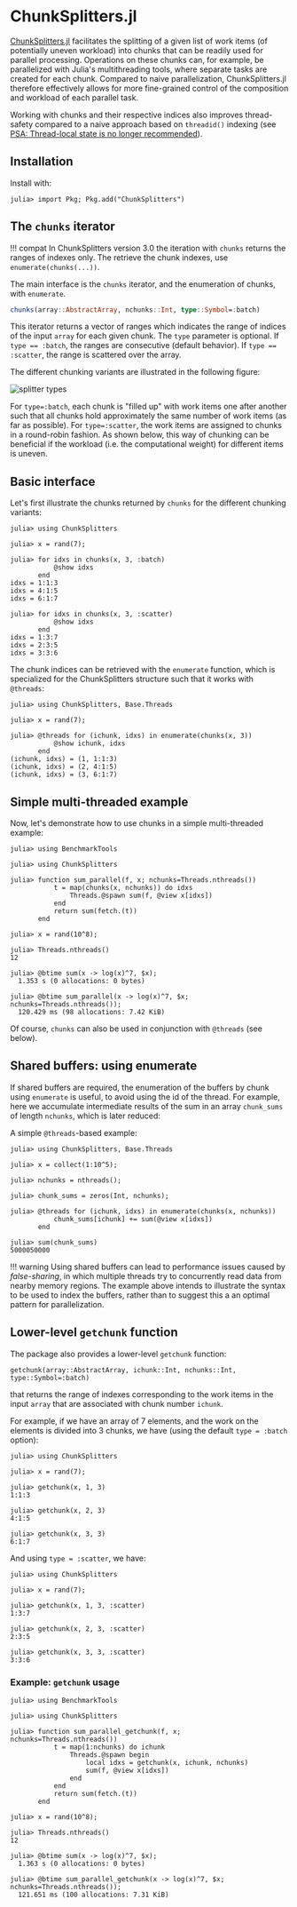 # ChunkSplitters.jl

[ChunkSplitters.jl](https://github.com/m3g/ChunkSplitters.jl) facilitates the splitting of a given list of work items (of potentially uneven workload) into chunks that can be readily used for parallel processing. Operations on these chunks can, for example, be parallelized with Julia's multithreading tools, where separate tasks are created for each chunk. Compared to naive parallelization, ChunkSplitters.jl therefore effectively allows for more fine-grained control of the composition and workload of each parallel task.

Working with chunks and their respective indices also improves thread-safety compared to a naive approach based on `threadid()` indexing (see [PSA: Thread-local state is no longer recommended](https://julialang.org/blog/2023/07/PSA-dont-use-threadid/)). 

## Installation

Install with:
```julia-repl
julia> import Pkg; Pkg.add("ChunkSplitters")
```

## The `chunks` iterator

!!! compat
    In ChunkSplitters version 3.0 the iteration with `chunks` returns the ranges of indexes only. The retrieve
    the chunk indexes, use `enumerate(chunks(...))`. 

The main interface is the `chunks` iterator, and the enumeration of chunks, with `enumerate`.

```julia
chunks(array::AbstractArray, nchunks::Int, type::Symbol=:batch)
```
This iterator returns a vector of ranges which indicates the range of indices of the input `array` for each given chunk. The `type` parameter is optional. If `type == :batch`, the ranges are consecutive (default behavior). If `type == :scatter`, the range is scattered over the array.

The different chunking variants are illustrated in the following figure: 

![splitter types](./assets/splitters.svg)

For `type=:batch`, each chunk is "filled up" with work items one after another such that all chunks hold approximately the same number of work items (as far as possible). For `type=:scatter`, the work items are assigned to chunks in a round-robin fashion. As shown below, this way of chunking can be beneficial if the workload (i.e. the computational weight) for different items is uneven. 

## Basic interface

Let's first illustrate the chunks returned by `chunks` for the different chunking variants:

```jldoctest
julia> using ChunkSplitters

julia> x = rand(7);

julia> for idxs in chunks(x, 3, :batch)
           @show idxs
       end
idxs = 1:1:3
idxs = 4:1:5
idxs = 6:1:7

julia> for idxs in chunks(x, 3, :scatter)
           @show idxs
       end
idxs = 1:3:7
idxs = 2:3:5
idxs = 3:3:6
```

The chunk indices can be retrieved with the `enumerate` function, which is specialized
for the ChunkSplitters structure such that it works with `@threads`: 

```julia-repl
julia> using ChunkSplitters, Base.Threads

julia> x = rand(7);

julia> @threads for (ichunk, idxs) in enumerate(chunks(x, 3))
           @show ichunk, idxs
       end
(ichunk, idxs) = (1, 1:1:3)
(ichunk, idxs) = (2, 4:1:5)
(ichunk, idxs) = (3, 6:1:7)
```

## Simple multi-threaded example

Now, let's demonstrate how to use chunks in a simple multi-threaded example:

```julia-repl
julia> using BenchmarkTools

julia> using ChunkSplitters

julia> function sum_parallel(f, x; nchunks=Threads.nthreads())
           t = map(chunks(x, nchunks)) do idxs
               Threads.@spawn sum(f, @view x[idxs])
           end
           return sum(fetch.(t))
       end

julia> x = rand(10^8);

julia> Threads.nthreads()
12

julia> @btime sum(x -> log(x)^7, $x);
  1.353 s (0 allocations: 0 bytes)

julia> @btime sum_parallel(x -> log(x)^7, $x; nchunks=Threads.nthreads());
  120.429 ms (98 allocations: 7.42 KiB)
```
Of course, `chunks` can also be used in conjunction with `@threads` (see below).

## Shared buffers: using enumerate

If shared buffers are required, the enumeration of the buffers by
chunk using `enumerate` is useful, to avoid using the id of the thread. For example,
here we accumulate intermediate results of the sum in an array
`chunk_sums` of length `nchunks`, which is later reduced:

A simple `@threads`-based example:
```jldoctest
julia> using ChunkSplitters, Base.Threads

julia> x = collect(1:10^5);

julia> nchunks = nthreads();

julia> chunk_sums = zeros(Int, nchunks);

julia> @threads for (ichunk, idxs) in enumerate(chunks(x, nchunks))
           chunk_sums[ichunk] += sum(@view x[idxs])
       end

julia> sum(chunk_sums)
5000050000
```

!!! warning
    Using shared buffers can lead to performance issues caused by *false-sharing*, in which
    multiple threads try to concurrently read data from nearby memory regions. The example
    above intends to illustrate the syntax to be used to index the buffers, rather than
    to suggest this a an optimal pattern for parallelization. 

## Lower-level `getchunk` function 

The package also provides a lower-level `getchunk` function:
```julia-repl
getchunk(array::AbstractArray, ichunk::Int, nchunks::Int, type::Symbol=:batch)
```
that returns the range of indexes corresponding to the work items in the input `array` that are associated with chunk number `ichunk`. 

For example, if we have an array of 7 elements, and the work on the elements is divided
into 3 chunks, we have (using the default `type = :batch` option):

```jldoctest
julia> using ChunkSplitters

julia> x = rand(7);

julia> getchunk(x, 1, 3)
1:1:3

julia> getchunk(x, 2, 3)
4:1:5

julia> getchunk(x, 3, 3)
6:1:7
```

And using `type = :scatter`, we have:

```jldoctest
julia> using ChunkSplitters 

julia> x = rand(7);

julia> getchunk(x, 1, 3, :scatter)
1:3:7

julia> getchunk(x, 2, 3, :scatter)
2:3:5

julia> getchunk(x, 3, 3, :scatter)
3:3:6
```

### Example: `getchunk` usage

```julia-repl
julia> using BenchmarkTools

julia> using ChunkSplitters

julia> function sum_parallel_getchunk(f, x; nchunks=Threads.nthreads())
           t = map(1:nchunks) do ichunk
               Threads.@spawn begin
                   local idxs = getchunk(x, ichunk, nchunks)
                   sum(f, @view x[idxs])
               end
           end
           return sum(fetch.(t))
       end

julia> x = rand(10^8);

julia> Threads.nthreads()
12

julia> @btime sum(x -> log(x)^7, $x);
  1.363 s (0 allocations: 0 bytes)

julia> @btime sum_parallel_getchunk(x -> log(x)^7, $x; nchunks=Threads.nthreads());
  121.651 ms (100 allocations: 7.31 KiB)
```
